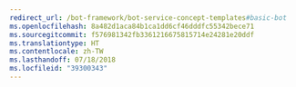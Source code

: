 ```yaml
---
redirect_url: /bot-framework/bot-service-concept-templates#basic-bot
ms.openlocfilehash: 8a482d1aca84b1ca1dd6cf46dddfc55342bece71
ms.sourcegitcommit: f576981342fb3361216675815714e24281e20ddf
ms.translationtype: HT
ms.contentlocale: zh-TW
ms.lasthandoff: 07/18/2018
ms.locfileid: "39300343"
---
```

